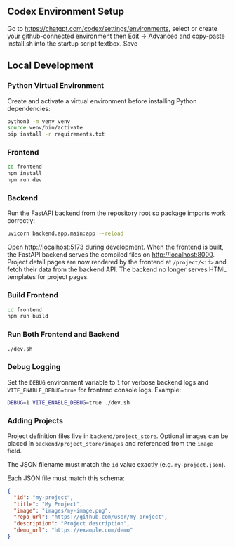 ## Codex Environment Setup
Go to https://chatgpt.com/codex/settings/environments, select or create your github-connected environment then Edit -> Advanced and copy-paste install.sh into the startup script textbox. Save

## Local Development

### Python Virtual Environment

Create and activate a virtual environment before installing Python dependencies:

```bash
python3 -m venv venv
source venv/bin/activate
pip install -r requirements.txt
```

### Frontend
```bash
cd frontend
npm install
npm run dev
```

### Backend
Run the FastAPI backend from the repository root so package imports work correctly:
```bash
uvicorn backend.app.main:app --reload
```

Open <http://localhost:5173> during development. When the frontend is built, the
FastAPI backend serves the compiled files on <http://localhost:8000>.
Project detail pages are now rendered by the frontend at `/project/<id>` and
fetch their data from the backend API. The backend no longer serves HTML
templates for project pages.

### Build Frontend
```bash
cd frontend
npm run build
```

### Run Both Frontend and Backend
```bash
./dev.sh
```

### Debug Logging
Set the `DEBUG` environment variable to `1` for verbose backend logs and
`VITE_ENABLE_DEBUG=true` for frontend console logs. Example:

```bash
DEBUG=1 VITE_ENABLE_DEBUG=true ./dev.sh
```

### Adding Projects
Project definition files live in `backend/project_store`. Optional images can be
placed in `backend/project_store/images` and referenced from the `image` field.

The JSON filename must match the `id` value exactly (e.g. `my-project.json`).

Each JSON file must match this schema:
```json
{
  "id": "my-project",
  "title": "My Project",
  "image": "images/my-image.png",
  "repo_url": "https://github.com/user/my-project",
  "description": "Project description",
  "demo_url": "https://example.com/demo"
}
```
